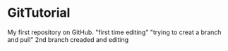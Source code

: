 # GitTutorial
My first repository on GitHub.
"first time editing"
"trying to creat a branch and pull"
2nd branch creaded and editing
